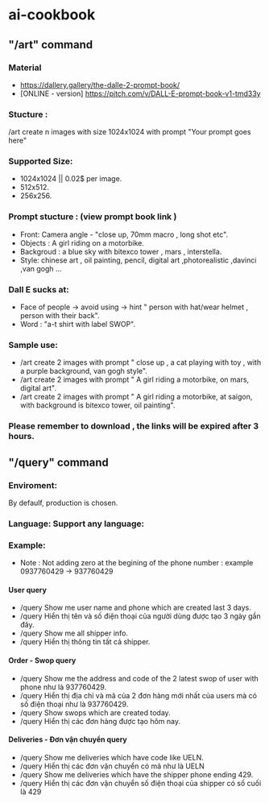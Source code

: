 # ai-cookbook
## "/art" command
### Material 
* https://dallery.gallery/the-dalle-2-prompt-book/
* [ONLINE - version] https://pitch.com/v/DALL-E-prompt-book-v1-tmd33y

### Stucture :
/art create n images with size 1024x1024 with prompt "Your prompt goes here"

### Supported Size:
* 1024x1024 || 0.02$ per image. 
* 512x512. 
* 256x256. 

### Prompt stucture : (view prompt book link ) 
* Front: Camera angle  - "close up, 70mm macro , long shot etc". 
* Objects  : A girl riding on a motorbike. 
* Backgroud : a blue sky with bitexco tower , mars , interstella. 
* Style: chinese art , oil painting, pencil, digital art ,photorealistic ,davinci ,van gogh ...  
### Dall E sucks at:
* Face of people -> avoid using -> hint "  person with hat/wear helmet , person with their back".   
* Word :  "a-t shirt with label SWOP".  
### Sample use:
* /art create 2 images with prompt " close up , a cat playing with toy , with a purple background, van gogh style".   
* /art create 2 images with prompt " A girl riding a motorbike, on mars, digital art". 
* /art create 2 images with prompt " A girl riding a motorbike, at saigon, with background is bitexco tower, oil painting". 

### Please remember to download , the links will be expired after 3 hours.

## "/query" command
### Enviroment:
By defaulf, production is chosen.
### Language: Support any language:
### Example: 
* Note : Not adding zero at the begining of the phone number : example 0937760429 -> 937760429
#### User query
* /query Show me user name and phone which are created last 3 days. 
* /query Hiển thị tên và số điện thoại của người dùng được tạo 3 ngày gần đây.
* /query Show me all shipper info. 
* /query Hiển thị thông tin tất cả shipper. 

#### Order - Swop query 
* /query Show me the address and code of the 2 latest swop of user with phone như là 937760429. 
* /query Hiển thị địa chỉ và mã của 2 đơn hàng mới nhất của users mà có số điện thoại như là 937760429.
* /query Show swops which are created today. 
* /query Hiển thị các đơn hàng được tạo hôm nay.

#### Deliveries - Đơn vận chuyển query 
* /query Show me deliveries which have code like UELN. 
* /query Hiển thị các đơn vận chuyển có mã như là UELN
* /query Show me deliveries which have the shipper phone  ending 429.
* /query Hiển thị các đơn vận chuyển số điện thoại của shipper có số cuối là 429










